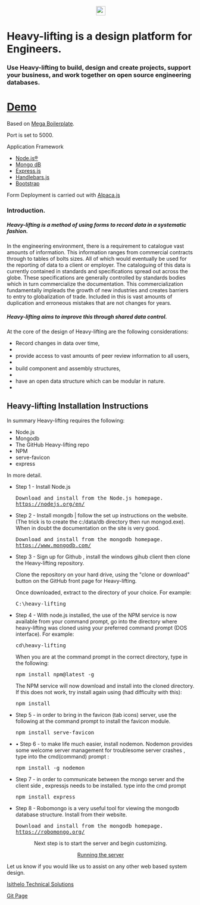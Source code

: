 
 <div style="text-align:center" >
 
  <img src="https://heavy-lifting.herokuapp.com/img/heavy-lifting%20Square%20300x300.png" href="https://heavy-lifting.herokuapp.com/" target="_blank" style="height:25px">  
 
 
 
 </div>
<h1> 
Heavy-lifting is a design platform for Engineers.
</h1>
<h3> 
Use Heavy-lifting to build, design and create projects, support your business, and work together on <strong>open source </strong> engineering databases.
</h3>
 


<h1><a class="github-button" href="https://heavy-lifting.herokuapp.com/" target="_blank">Demo</a></h1>

Based on <a href="https://github.com/sahat/megaboilerplate">Mega Boilerplate</a>.

Port is set to 5000.

Application Framework
<ul>
<li><a href="https://nodejs.org/en/" target="_blank">Node.js®</a></li>
<li><a href="https://www.mongodb.com/" target="_blank">Mongo dB</a></li>
<li><a href="http://expressjs.com/" target="_blank">Express.js</a></li>
<li><a href="http://handlebarsjs.com/" target="_blank">Handlebars.js</a></li>
<li><a href="http://getbootstrap.com/" target="_blank">Bootstrap</a></li>
</ul>
Form Deployment is carried out with <a href="http://www.alpacajs.org/" target="_blank">Alpaca.js</a>

<h3>Introduction.</h3>

<h5>Heavy-lifting is a method of using forms to record data in a systematic fashion.</h5> 

<p>In the engineering environment, there is a requirement to catalogue vast amounts of information. This information ranges from commercial contracts through to tables of bolts sizes. All of which would eventually be used for the reporting of data to a client or employer.  
The cataloguing of this data is currently contained in standards and specifications spread out across the globe. These specifications are generally controlled by standards bodies which in turn commercialize the documentation. This commercialization fundamentally impleads the growth of new industries and creates barriers to entry to globalization of trade. 
Included in this is vast amounts of duplication and erroneous mistakes that are not changes for years. </p>
<h5>Heavy-lifting aims to improve this through shared data control.</h5>
<p>At the core of the design of Heavy-lifting are the following considerations: </p>
<ul>
<li>Record changes in data over time, <li>
<li>provide access to vast amounts of peer review information to all users, <li>
<li>build component and assembly structures, <li>
<li>have an open data structure which can be modular in nature.<li>
</ul>

<h2>Heavy-lifting Installation Instructions</h2>
  
<p>In summary Heavy-lifting requires the following: </p>
<ul>
  <li>Node.js</li>
  <li>Mongodb</li>
  <li>The GitHub Heavy-lifting repo</li>
  <li>NPM</li>
  <li>serve-favicon</li>
  <li>express</li>
</ul>

<p>In more detail.</p>

<ul>
<li>Step 1 - Install Node.js</li>
<pre>
Download and install from the Node.js homepage.
<a href="https://nodejs.org/en/" target="_blank">https://nodejs.org/en/</a>  
</pre>

<li>Step 2 - Install mongdb | follow the set up instructions on the website. (The trick is to create the c:/data/db directory then run mongod.exe). When in doubt the documentation on the site is very good.</li>

<pre>
Download and install from the mongodb homepage.
<a href="https://www.mongodb.com/" target="_blank">https://www.mongodb.com/</a>  
</pre>

<li>Step 3 - Sign up for Github , install the windows gihub client then clone the Heavy-lifting repository.</li>
<p>Clone the repository on your hard drive, using the "clone or download" button on the GitHub front page for Heavy-lifting.</p>
<p>Once downloaded, extract to the directory of your choice. For example: </p>

<pre>
C:\heavy-lifting
</pre>

<li>Step 4 - With node.js installed, the use of the NPM service is now available from your command prompt, go into the directory where heavy-lifting was cloned using your preferred command prompt (DOS interface). For example: </li>

<pre>
cd\heavy-lifting
</pre>
<p>When you are at the command prompt in the correct directory, type in the following:</p>

<pre>npm install npm@latest -g</pre> 

<p>
The NPM service will now download and install into the cloned directory. If this does not work, try install again using (had difficulty with this): 
</p>

<pre>npm install</pre>
 

<li>Step 5 - in order to bring in the favicon (tab icons) server, use the following at the command prompt to install the favicon module.
</li>
<pre>npm install serve-favicon</pre>


<li>• Step 6 - to make life much easier, install nodemon. Nodemon provides some welcome server management for troublesome server crashes , type into the cmd(command) prompt : 
</li>
<pre>npm install -g nodemon</pre>


<li>Step 7 - in order to communicate between the mongo server and the client side , expressjs needs to be installed. type into the cmd prompt 
</li>
<pre>npm install express</pre>


<li>Step 8 - Robomongo is a very useful tool for viewing the mongodb database structure. Install from their website.

<pre>
Download and install from the mongodb homepage.
<a href="https://robomongo.org/" target="_blank">https://robomongo.org/</a>  
</pre>
</ul>
<div style="text-align: center;">
  
  <p>Next step is to start the server and begin customizing.</p>

<a class="btn btn-primary" href="">Running the server</a>
</div>


  
<p>Let us know if you would like us to assist on any other web based system design.</p>
<a href="http://www.isithelo.com/" target="_blank">Isithelo Technical Solutions</a>



<a href="https://isithelo.github.io/heavy-lifting/" target="_blank">Git Page</a>


 
